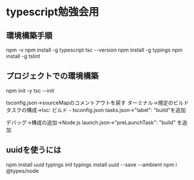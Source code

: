 typescript勉強会用
===

## 環境構築手順
npm -v
npm install -g typescript
tsc --version
npm install -g typings
npm install -g tslint

## プロジェクトでの環境構築
npm init -y
tsc --init

tsconfig.json→sourceMapのコメントアウトを戻す
ターミナル→規定のビルドタスクの構成→tsc: ビルド - tsconfig.json
tasks.json→"label": "build"を追加

デバッグ→構成の追加→Node.js
launch.json→"preLaunchTask": "build" を追加

## uuidを使うには
npm install uuid
typings init
typings install uuid --save --ambient
npm i @types/node